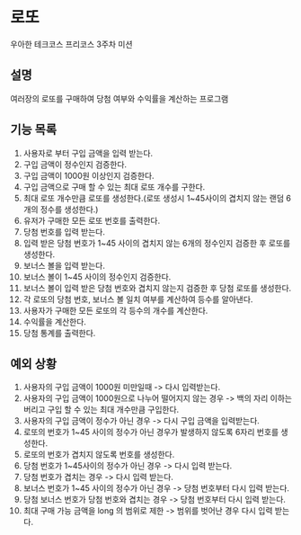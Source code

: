 # 로또
우아한 테크코스 프리코스 3주차 미션

## 설명
여러장의 로또를 구매하여 당첨 여부와 수익률을 계산하는 프로그램

## 기능 목록
1. 사용자로 부터 구입 금액을 입력 받는다.
2. 구입 금액이 정수인지 검증한다.
3. 구입 금액이 1000원 이상인지 검증한다.
4. 구입 금액으로 구매 할 수 있는 최대 로또 개수를 구한다.
5. 최대 로또 개수만큼 로또를 생성한다.(로또 생성시 1~45사이의 겹치지 않는 랜덤 6개의 정수를 생성한다.)
6. 유저가 구매한 모든 로또 번호를 출력한다.
7. 당첨 번호를 입력 받는다.
8. 입력 받은 당첨 번호가 1~45 사이의 겹치지 않는 6개의 정수인지 검증한 후 로또를 생성한다. 
9. 보너스 볼을 입력 받는다.
10. 보너스 볼이 1~45 사이의 정수인지 검증한다.
11. 보너스 볼이 입력 받은 당첨 번호와 겹치지 않는지 검증한 후 당첨 로또를 생성한다.
12. 각 로또의 당첨 번호, 보너스 볼 일치 여부를 계산하여 등수를 알아낸다.
13. 사용자가 구매한 모든 로또의 각 등수의 개수를 계산한다.
14. 수익률을 계산한다.
15. 당첨 통계를 출력한다.

## 예외 상황
1. 사용자의 구입 금액이 1000원 미만일때 -> 다시 입력받는다.
2. 사용자의 구입 금액이 1000원으로 나누어 떨어지지 않는 경우 -> 백의 자리 이하는 버리고 구입 할 수 있는 최대 개수만큼 구입한다.
3. 사용자의 구입 금액이 정수가 아닌 경우 -> 다시 구입 금액을 입력받는다.
4. 로또의 번호가 1~45 사이의 정수가 아닌 경우가 발생하지 않도록 6자리 번호를 생성한다.
5. 로또의 번호가 겹치지 않도록 번호를 생성한다.
6. 당첨 번호가 1~45사이의 정수가 아닌 경우 -> 다시 입력 받는다.
7. 당첨 번호가 겹치는 경우 -> 다시 입력 받는다.
8. 보너스 번호가 1~45 사이의 정수가 아닌 경우 -> 당첨 번호부터 다시 입력 받는다.
9. 당첨 보너스 번호가 당첨 번호와 겹치는 경우 -> 당첨 번호부터 다시 입력 받는다.
10. 최대 구매 가능 금액을 long 의 범위로 제한 -> 범위를 벗어난 경우 다시 입력 받는다.
